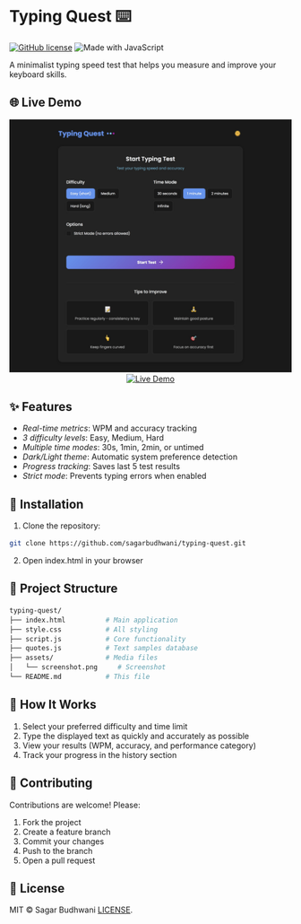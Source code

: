 # Typing Quest ⌨️

[![GitHub license](https://img.shields.io/badge/license-MIT-blue)](LICENSE)
![Made with JavaScript](https://img.shields.io/badge/JavaScript-100%25-yellow)

A minimalist typing speed test that helps you measure and improve your keyboard skills.

## 🌐 Live Demo

<div align="center">
  <a href="https://typing-quest.netlify.app/">
    <img src="assets/screenshot.png" alt="Typing Quest Preview" width="600">
  </a>
  <br>
  <a href="https://typing-quest.netlify.app/">
    <img src="https://img.shields.io/badge/Test_Your_Speed-Live_Demo-4361ee?style=for-the-badge&logo=netlify" alt="Live Demo">
  </a>
</div>

## ✨ Features  

- *Real-time metrics*: WPM and accuracy tracking
- *3 difficulty levels*: Easy, Medium, Hard
- *Multiple time modes*: 30s, 1min, 2min, or untimed
- *Dark/Light theme*: Automatic system preference detection
- *Progress tracking*: Saves last 5 test results
- *Strict mode*: Prevents typing errors when enabled

## 🚀 Installation 

1. Clone the repository:
```bash
git clone https://github.com/sagarbudhwani/typing-quest.git
```

2. Open index.html in your browser

## 📂 Project Structure 


```bash
typing-quest/
├── index.html          # Main application
├── style.css           # All styling
├── script.js           # Core functionality
├── quotes.js           # Text samples database
├── assets/             # Media files
│   └── screenshot.png     # Screenshot
└── README.md           # This file
```

## 🎯 How It Works  

1. Select your preferred difficulty and time limit
2. Type the displayed text as quickly and accurately as possible
3. View your results (WPM, accuracy, and performance category)
4. Track your progress in the history section

## 🤝 Contributing  

Contributions are welcome! Please:

1. Fork the project
2. Create a feature branch
3. Commit your changes
4. Push to the branch
5. Open a pull request

## 📜 License  

MIT © Sagar Budhwani [LICENSE](LICENSE).
